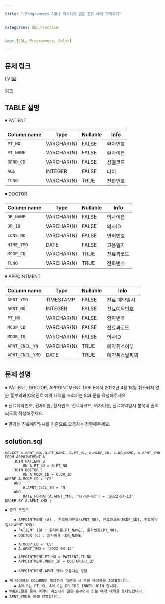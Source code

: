 ```yaml
---

title: "[Programmers_SQL] 취소되지 않은 진료 예약 조회하기"


categories: SQL_Practice


tag: [SQL, Programmers, Solve]

---
```


## 문제 링크

LV 4️⃣

[링크](https://school.programmers.co.kr/learn/courses/30/lessons/132204)

## TABLE 설명

◾ PATIENT

|Column name|Type|Nullable|Info|
|-|-|-|-|
|`PT_NO`|VARCHAR(N)|FALSE|환자번호|
|`PT_NAME`|VARCHAR(N)|FALSE|환자이름|
|`GEND_CD`|VARCHAR(N)|FALSE|성별코드|
|`AGE`|INTEGER|FALSE|나이|
|`TLNO`|VARCHAR(N)|TRUE|전화번호|

◾ DOCTOR

|Column name|Type|Nullable|Info|
|-|-|-|-|
|`DR_NAME`|VARCHAR(N)|FALSE|의사이름|
|`DR_ID`|VARCHAR(N)|FALSE|의사ID|
|`LCNS_NO`|VARCHAR(N)|FALSE|면허번호|
|`HIRE_YMD`|DATE|FALSE|고용일자|
|`MCDP_CD`|VARCHAR(N)|TRUE|진료과코드|
|`TLNO`|VARCHAR(N)|TRUE|전화번호|

◾ APPOINTMENT

|Column name|Type|Nullable|Info|
|-|-|-|-|
|`APNT_YMD`|TIMESTAMP|FALSE|진료 예약일시|
|`APNT_NO`|INTEGER|FALSE|진료예약번호|
|`PT_NO`|VARCHAR(N)|FALSE|환자번호|
|`MCDP_CD`|VARCHAR(N)|FALSE|진료과코드|
|`MDDR_ID`|VARCHAR(N)|FALSE|의사ID|
|`APNT_CNCL_YN`|VARCHAR(N)|TRUE|예약취소여부|
|`APNT_CNCL_YMD`|DATE|TRUE|예약취소날짜짜|

## 문제 설명

◾ PATIENT, DOCTOR, APPOINTMENT TABLE에서 2022년 4월 13일 취소되지 않은 흉부외과(CS)진료 예약 내역을 조회하는 SQL문을 작성해주세요. 

◾ 진료예약번호, 환자이름, 환자번호, 진료과코드, 의사이름, 진료예약일시 항목이 출력되도록 작성해주세요. 

◾ 결과는 진료예약일시를 기준으로 오름차순 정렬해주세요. 

## solution.sql
    SELECT A.APNT_NO, B.PT_NAME, B.PT_NO, A.MCDP_CD, C.DR_NAME, A.APNT_YMD 
    FROM APPOINTMENT A
        JOIN PATIENT B
            ON A.PT_NO = B.PT_NO
        JOIN DOCTOR C
            ON A.MDDR_ID = C.DR_ID
    WHERE A.MCDP_CD = 'CS'
        AND
            A.APNT_CNCL_YN = 'N'
        AND
            DATE_FORMAT(A.APNT_YMD, '%Y-%m-%d') = '2022-04-13'
    ORDER BY A.APNT_YMD ;

```
◾ 중요 포인트

    ▪ APPOINTMENT (A) : 진료예약번호(APNT_NO), 진료과코드(MCDP_CD), 진료예약일시(APNT_YMD)
    ▪ PATIENT (B) : 환자이름(PT_NAME), 환자번호(PT_NO),
    ▪ DOCTOR (C) : 의사이름 (DR_NAME)

    ▪ A.MCDP_CD = 'CS'
    ▪ A.APNT_YMD = '2022-04-13'

    ▪ APPOINTMENT.PT_NO = PATIENT.PT_NO
    ▪ APPOINTMENT.MDDR_ID = DOCTOR.DR_ID

    ▪ APPOINTMENT.APNT_YMD 오름차순 정렬 

◾ 세 테이블의 COLUMN이 필요하기 때문에 세 개의 테이블을 JOIN합니다. 
    ▪ A와 B는 PT_NO, A와 C는 DR_ID로 INNER JOIN 합니다. 
◾ WHERE절을 통해 예약이 취소되지 않은 흉부외과 진료 예약 내역을 필터링합니다. 
◾ APNT_YMD를 통해 정렬합니다. 

```